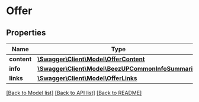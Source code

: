 # Offer

## Properties
Name | Type | Description | Notes
------------ | ------------- | ------------- | -------------
**content** | [**\Swagger\Client\Model\OfferContent**](OfferContent.md) |  | [optional] 
**info** | [**\Swagger\Client\Model\BeezUPCommonInfoSummaries**](BeezUPCommonInfoSummaries.md) |  | [optional] 
**links** | [**\Swagger\Client\Model\OfferLinks**](OfferLinks.md) |  | [optional] 

[[Back to Model list]](../README.md#documentation-for-models) [[Back to API list]](../README.md#documentation-for-api-endpoints) [[Back to README]](../README.md)



